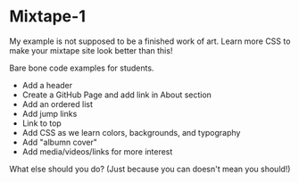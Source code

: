 # Mixtape-1

My example is not supposed to be a finished work of art. Learn more CSS to make your mixtape site look better than this!

Bare bone code examples for students.
- Add a header
- Create a GitHub Page and add link in About section
- Add an ordered list
- Add jump links
- Link to top
- Add CSS as we learn colors, backgrounds, and typography
- Add "albumn cover"
- Add media/videos/links for more interest

What else should you do?
(Just because you can doesn't mean you should!)

